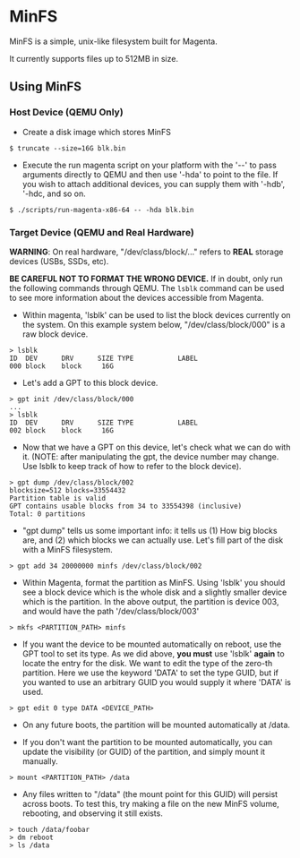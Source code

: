 # MinFS

MinFS is a simple, unix-like filesystem built for Magenta.

It currently supports files up to 512MB in size.

## Using MinFS

### Host Device (QEMU Only)

 * Create a disk image which stores MinFS
```shell
$ truncate --size=16G blk.bin
```
 * Execute the run magenta script on your platform with the '--' to pass
   arguments directly to QEMU and then use '-hda' to point to the file. If you
   wish to attach additional devices, you can supply them with '-hdb', '-hdc,
   and so on.
```shell
$ ./scripts/run-magenta-x86-64 -- -hda blk.bin
```

### Target Device (QEMU and Real Hardware)

**WARNING**: On real hardware, "/dev/class/block/..." refers to **REAL** storage
devices (USBs, SSDs, etc).

**BE CAREFUL NOT TO FORMAT THE WRONG DEVICE.** If in doubt, only run the
following commands through QEMU.
The `lsblk` command can be used to see more information about the devices
accessible from Magenta.

 * Within magenta, 'lsblk' can be used to list the block devices currently on
   the system. On this example system below, "/dev/class/block/000" is a raw
   block device.
```
> lsblk
ID  DEV      DRV      SIZE TYPE           LABEL
000 block    block     16G
```
 * Let's add a GPT to this block device.
```
> gpt init /dev/class/block/000
...
> lsblk
ID  DEV      DRV      SIZE TYPE           LABEL
002 block    block     16G
```
 * Now that we have a GPT on this device, let's check what we can do with it.
   (NOTE: after manipulating the gpt, the device number may change. Use lsblk
   to keep track of how to refer to the block device).
```
> gpt dump /dev/class/block/002
blocksize=512 blocks=33554432
Partition table is valid
GPT contains usable blocks from 34 to 33554398 (inclusive)
Total: 0 partitions
```
 * "gpt dump" tells us some important info: it tells us (1) How big blocks are,
   and (2) which blocks we can actually use.
   Let's fill part of the disk with a MinFS filesystem.
```
> gpt add 34 20000000 minfs /dev/class/block/002
```
 * Within Magenta, format the partition as MinFS. Using 'lsblk' you should see
   a block device which is the whole disk and a slightly smaller device which
   is the partition. In the above output, the partition is device 003, and would
   have the path '/dev/class/block/003'
```
> mkfs <PARTITION_PATH> minfs
```

 * If you want the device to be mounted automatically on reboot, use the GPT
   tool to set its type. As we did above, **you must** use 'lsblk' **again**
   to locate the entry for the disk. We want to edit the type of the zero-th
   partition.  Here we use the keyword 'DATA' to set the type GUID, but if you
   wanted to use an arbitrary GUID you would supply it where 'DATA' is used.
```
> gpt edit 0 type DATA <DEVICE_PATH>
```

 * On any future boots, the partition will be mounted automatically at /data.

 * If you don't want the partition to be mounted automatically, you can update
   the visibility (or GUID) of the partition, and simply mount it manually.
```
> mount <PARTITION_PATH> /data
```

 * Any files written to "/data" (the mount point for this GUID) will persist
   across boots. To test this, try making a file on the new MinFS volume,
   rebooting, and observing it still exists.
```
> touch /data/foobar
> dm reboot
> ls /data
```
